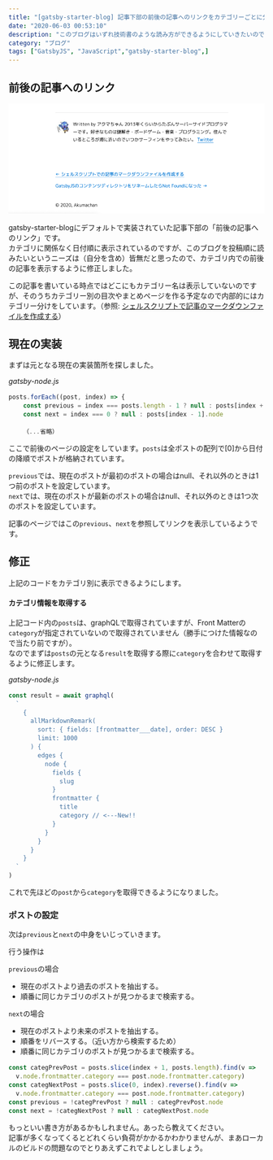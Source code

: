 ```yaml
---
title: "[gatsby-starter-blog] 記事下部の前後の記事へのリンクをカテゴリーごとに分ける"
date: "2020-06-03 00:53:10"
description: "このブログはいずれ技術書のような読み方ができるようにしていきたいので、ページ下部のリンクをカテゴリ別に分けることにした。"
category: "ブログ"
tags: ["GatsbyJS", "JavaScript","gatsby-starter-blog",]
---
```


## 前後の記事へのリンク

![前後の記事へのリンク](./links.png)

gatsby-starter-blogにデフォルトで実装されていた記事下部の「前後の記事へのリンク」です。  
カテゴリに関係なく日付順に表示されているのですが、このブログを投稿順に読みたいというニーズは（自分を含め）皆無だと思ったので、カテゴリ内での前後の記事を表示するように修正しました。  
  
この記事を書いている時点ではどこにもカテゴリー名は表示していないのですが、そのうちカテゴリー別の目次やまとめページを作る予定なので内部的にはカテゴリー分けをしています。（参照: [シェルスクリプトで記事のマークダウンファイルを作成する](/ブログ/シェルスクリプトで記事のマークダウンファイルを作成する)）

## 現在の実装

まずは元となる現在の実装箇所を探しました。

*gatsby-node.js*

```js
posts.forEach((post, index) => {
    const previous = index === posts.length - 1 ? null : posts[index + 1].node
    const next = index === 0 ? null : posts[index - 1].node

    （...省略）
```

ここで前後のページの設定をしています。`posts`は全ポストの配列で[0]から日付の降順でポストが格納されています。  
  
`previous`では、現在のポストが最初のポストの場合はnull、それ以外のときは1つ前のポストを設定しています。  
`next`では、現在のポストが最新のポストの場合はnull、それ以外のときは1つ次のポストを設定しています。  
  
記事のページではこの`previous`、`next`を参照してリンクを表示しているようです。

## 修正

上記のコードをカテゴリ別に表示できるようにします。

#### カテゴリ情報を取得する

上記コード内の`posts`は、graphQLで取得されていますが、Front Matterの`category`が指定されていないので取得されていません（勝手につけた情報なので当たり前ですが）。  
なのでまずは`posts`の元となる`result`を取得する際に`category`を合わせて取得するように修正します。  
  
*gatsby-node.js*  
```js
const result = await graphql(
  `
    {
      allMarkdownRemark(
        sort: { fields: [frontmatter___date], order: DESC }
        limit: 1000
      ) {
        edges {
          node {
            fields {
              slug
            }
            frontmatter {
              title
              category // <---New!!
            }
          }
        }
      }
    }
  `
)
```

これで先ほどの`post`から`category`を取得できるようになりました。  
  
### ポストの設定

次は`previous`と`next`の中身をいじっていきます。
  
行う操作は  
  
`previous`の場合
- 現在のポストより過去のポストを抽出する。
- 順番に同じカテゴリのポストが見つかるまで検索する。

`next`の場合
- 現在のポストより未来のポストを抽出する。
- 順番をリバースする。（近い方から検索するため）
- 順番に同じカテゴリのポストが見つかるまで検索する。

```js
const categPrevPost = posts.slice(index + 1, posts.length).find(v =>
  v.node.frontmatter.category === post.node.frontmatter.category)
const categNextPost = posts.slice(0, index).reverse().find(v =>
  v.node.frontmatter.category === post.node.frontmatter.category)
const previous = !categPrevPost ? null : categPrevPost.node
const next = !categNextPost ? null : categNextPost.node
```

もっといい書き方があるかもしれません。あったら教えてください。  
記事が多くなってくるとどれくらい負荷がかかるかわかりませんが、まあローカルのビルドの問題なのでとりあえずこれでよしとしましょう。
  
